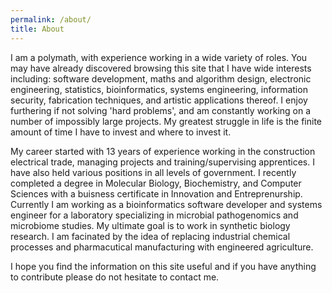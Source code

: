 ```yaml
---
permalink: /about/
title: About
---
```


I am a polymath, with experience working in a wide variety of roles. You may have already discovered browsing this site that I have wide interests including: software development, maths and algorithm design, electronic engineering, statistics, bioinformatics, systems engineering, information security, fabrication techniques, and artistic applications thereof. I enjoy furthering if not solving 'hard problems', and am constantly working on a number of impossibly large projects. My greatest struggle in life is the finite amount of time I have to invest and where to invest it.

My career started with 13 years of experience working in the construction electrical trade, managing projects and training/supervising apprentices. I have also held various positions in all levels of government. I recently completed a degree in Molecular Biology, Biochemistry, and Computer Sciences with a buisness certificate in Innovation and Entreprenurship. Currently I am working as a bioinformatics software developer and systems engineer for a laboratory specializing in microbial pathogenomics and microbiome studies. My ultimate goal is to work in synthetic biology research. I am facinated by the idea of replacing industrial chemical processes and pharmacutical manufacturing with engineered agriculture.

I hope you find the information on this site useful and if you have anything to contribute please do not hesitate to contact me.
